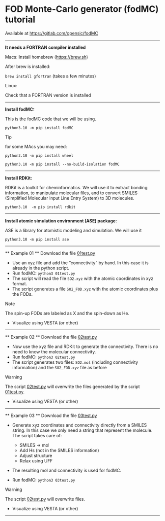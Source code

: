 # FOD Monte-Carlo generator (fodMC) tutorial



Available at
https://gitlab.com/opensic/fodMC


***

**It needs a FORTRAN compiler installed**

Macs: Install homebrew (https://brew.sh) 

After brew is installed:

`brew install gfortran` (takes a few minutes)

Linux:

Check that a FORTRAN version is installed

***

**Install fodMC:**

This is the fodMC code that we will be using.

`python3.10 -m pip install fodMC`

> [!TIP]
> for some MAcs you may need:
> 
> `python3.10 -m pip install wheel`
> 
> `python3.10 -m pip install --no-build-isolation fodMC`


***

**Install RDKit:**

RDKit is a toolkit for cheminformatics. We will use it to extract bonding information, to manipulate molecular files, and to convert SMILES (Simplified Molecular Input Line Entry System)
to 3D molecules. 


`python3.10  -m pip install rdkit`


***

**Install atomic simulation environment (ASE) package:**

ASE is a library for atomistic modeling and simulation. We will use it 

`python3.10 -m pip install ase`




***

** Example 01 **
Download the file [01test.py](/01test.py)

+ Use an xyz file and add the “connectivity” by hand. In this case it is already in the python script.
+ Run fodMC: `python3 01test.py`
+ The script will read the file `SO2.xyz` with the atomic coordinates in xyz format.
+ The script generates a file `SO2_FOD.xyz` with the atomic coordinates plus the FODs.
> [!NOTE]
>The spin-up FODs are labeled as X and the spin-down as He.  
+ Visualize using VESTA (or other)



***

** Example 02 **
Download the file [02test.py](/02test.py)

+ Now use the xyz file and RDKit to generate the connectivity. There is no need to know the molecular connectivity.
+ Run fodMC: `python3 02test.py`
+ The script generates two files: `SO2.mol` (including connectivity information) and the `SO2_FOD.xyz` file as before

> [!Warning]
> The script [02test.py](/02test.py) will overwrite the files generated by the script [01test.py](/01test.py).

+ Visualize using VESTA (or other)


***



** Example 03 **
Download the file [03test.py](/03test.py)

+ Generate xyz coordinates and connectivity directly from a SMILES string. In this case we only need a string that represent the molecule. The script takes care of:
  + SMILES &#8594; mol
  + Add Hs (not in the SMILES information)
  + Adjust structure
  + Relax using UFF

+ The resulting mol and connectivity is used for fodMC.
+ Run fodMC: `python3 03test.py`


> [!Warning]
> The script [02test.py](/02test.py) will overwrite files.


+ Visualize using VESTA (or other)



***





